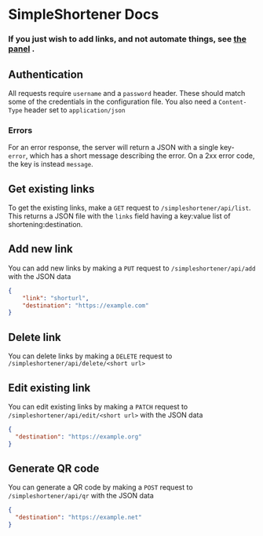 <!---
This file is not needed to compile the app. It's generated with https://dillinger.io
-->

# SimpleShortener Docs

### If you just wish to add links, and not automate things, see [the panel](/simpleshortener/)  .

## Authentication

All requests require `username` and a `password` header. These should match some of the credentials in the configuration file.  You also need a `Content-Type` header set to `application/json`

### Errors

For an error response, the server will return a JSON with a single key- `error`, which has a short message describing the error. On a 2xx error code, the key is instead `message`.

## Get existing links

To get the existing links, make a `GET` request to `/simpleshortener/api/list`. This returns a JSON file with the `links` field having a key:value list of shortening:destination.

## Add new link

You can add new links by making a `PUT` request to `/simpleshortener/api/add` with the JSON data

```json
{
    "link": "shorturl",
    "destination": "https://example.com"
}
```

## Delete link

You can delete links by making a `DELETE` request to `/simpleshortener/api/delete/<short url>`

## Edit existing link

You can edit existing links by making a `PATCH` request to `/simpleshortener/api/edit/<short url>` with the JSON data

```json
{
  "destination": "https://example.org"  
}
```

## Generate QR code

You can generate a QR code by making a `POST` request to `/simpleshortener/api/qr` with the JSON data

```json
{
  "destination": "https://example.net"
}
```
